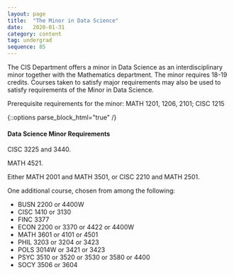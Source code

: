 ```yaml
---
layout: page
title:  "The Minor in Data Science"
date:   2020-01-31
category: content
tag: undergrad
sequence: 85
---
```

The CIS Department offers a minor in Data Science as an interdisciplinary minor together with the Mathematics department. The minor requires 18-19 credits. Courses taken to satisfy major requirements may also be used to satisfy requirements
of the Minor in Data Science.

Prerequisite requirements for the minor:
MATH 1201, 1206, 2101; CISC 1215

{::options parse_block_html="true" /}
<div class="callout">

<h4>Data Science Minor Requirements</h4>

CISC 3225 and 3440.

MATH 4521.

Either MATH 2001 and MATH 3501, or CISC 2210 and MATH 2501.

One additional course, chosen from among the following:
<ul>
<li> BUSN 2200 or 4400W 
<li> CISC 1410 or 3130
<li> FINC 3377
<li> ECON 2200 or 3370 or 4422 or 4400W
<li> MATH 3601 or 4101 or 4501
<li> PHIL 3203 or 3204 or 3423
<li> POLS 3014W or 3421 or 3423
<li> PSYC 3510 or 3520 or 3530 or 3580 or 4400
<li> SOCY 3506 or 3604
  
</ul>
</div>
